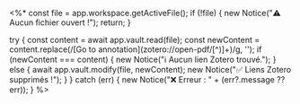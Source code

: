 <%*
const file = app.workspace.getActiveFile();
if (!file) {
  new Notice("⚠️ Aucun fichier ouvert !");
  return;
}

try {
  const content = await app.vault.read(file);
  const newContent = content.replace(/\[Go to annotation\]\(zotero:\/\/open-pdf\/[^\)]+\)/g, '');
  if (newContent === content) {
    new Notice("ℹ️ Aucun lien Zotero trouvé.");
  } else {
    await app.vault.modify(file, newContent);
    new Notice("✅ Liens Zotero supprimés !");
  }
} catch (err) {
  new Notice("❌ Erreur : " + (err?.message ?? err));
}
%>
